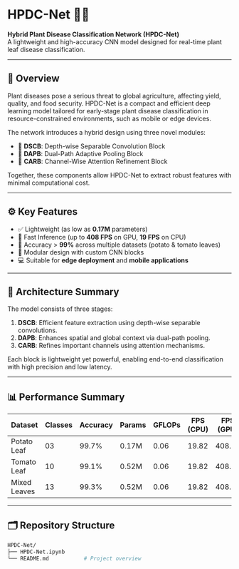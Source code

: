 # HPDC-Net 🌿🔬

**Hybrid Plant Disease Classification Network (HPDC-Net)**  
A lightweight and high-accuracy CNN model designed for real-time plant leaf disease classification.

---

## 📌 Overview

Plant diseases pose a serious threat to global agriculture, affecting yield, quality, and food security. HPDC-Net is a compact and efficient deep learning model tailored for early-stage plant disease classification in resource-constrained environments, such as mobile or edge devices.

The network introduces a hybrid design using three novel modules:
- 🌱 **DSCB**: Depth-wise Separable Convolution Block  
- 🌊 **DAPB**: Dual-Path Adaptive Pooling Block  
- 🎯 **CARB**: Channel-Wise Attention Refinement Block  

Together, these components allow HPDC-Net to extract robust features with minimal computational cost.

---

## ⚙️ Key Features

- ✅ Lightweight (as low as **0.17M** parameters)
- 🚀 Fast Inference (up to **408 FPS** on GPU, **19 FPS** on CPU)
- 🎯 Accuracy > **99%** across multiple datasets (potato & tomato leaves)
- 🧩 Modular design with custom CNN blocks
- 💻 Suitable for **edge deployment** and **mobile applications**

---

## 🧠 Architecture Summary

The model consists of three stages:
1. **DSCB**: Efficient feature extraction using depth-wise separable convolutions.
2. **DAPB**: Enhances spatial and global context via dual-path pooling.
3. **CARB**: Refines important channels using attention mechanisms.

Each block is lightweight yet powerful, enabling end-to-end classification with high precision and low latency.

---

## 📊 Performance Summary

| Dataset         | Classes | Accuracy | Params | GFLOPs | FPS (CPU) | FPS (GPU) |
|----------------|---------|----------|--------|--------|-----------|-----------|
| Potato Leaf    | 03      | 99.7%    | 0.17M  | 0.06   | 19.82     | 408.25    |
| Tomato Leaf    | 10      | 99.1%    | 0.52M  | 0.06   | 19.82     | 408.25    |
| Mixed Leaves   | 13      | 99.3%    | 0.52M  | 0.06   | 19.82     | 408.25    |

---

## 🗂️ Repository Structure

```bash
HPDC-Net/
├── HPDC-Net.ipynb
└── README.md           # Project overview

